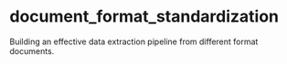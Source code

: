 # document_format_standardization
Building an effective data extraction pipeline from different format documents.
